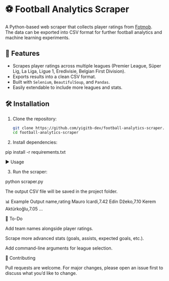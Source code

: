 # ⚽ Football Analytics Scraper

A Python-based web scraper that collects player ratings from [Fotmob](https://www.fotmob.com).  
The data can be exported into CSV format for further football analytics and machine learning experiments.

## 🚀 Features
- Scrapes player ratings across multiple leagues (Premier League, Süper Lig, La Liga, Ligue 1, Eredivisie, Belgian First Division).  
- Exports results into a clean CSV format.  
- Built with `Selenium`, `BeautifulSoup`, and `Pandas`.  
- Easily extendable to include more leagues and stats.  

## 🛠️ Installation
1. Clone the repository:
   ```bash
   git clone https://github.com/yigitb-dev/football-analytics-scraper.git
   cd football-analytics-scraper

2. Install dependencies:

  pip install -r requirements.txt
  
  ▶️ Usage

3. Run the scraper:

  python scraper.py


The output CSV file will be saved in the project folder.

📊 Example Output
name,rating
Mauro Icardi,7.42
Edin Džeko,7.10
Kerem Aktürkoğlu,7.05
...

📌 To-Do

 Add team names alongside player ratings.

 Scrape more advanced stats (goals, assists, expected goals, etc.).

 Add command-line arguments for league selection.

🤝 Contributing

Pull requests are welcome. For major changes, please open an issue first to discuss what you’d like to change.
